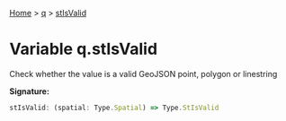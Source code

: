 [Home](../../../index.md) &gt; [q](../../q.md) &gt; [stIsValid](./stisvalid.md)

# Variable q.stIsValid

Check whether the value is a valid GeoJSON point, polygon or linestring

<b>Signature:</b>

```typescript
stIsValid: (spatial: Type.Spatial) => Type.StIsValid
```
